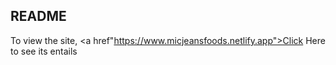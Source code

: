 ## README

To view the site, <a href"https://www.micjeansfoods.netlify.app">Click Here</a> to see its entails
